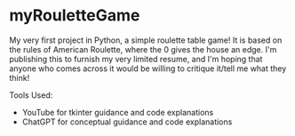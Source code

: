 # myRouletteGame
My very first project in Python, a simple roulette table game!
It is based on the rules of American Roulette, where the 0 gives the house an edge.
I'm publishing this to furnish my very limited resume, and I'm hoping that anyone who comes across it would be willing to critique it/tell me what they think!

Tools Used:
- YouTube for tkinter guidance and code explanations
- ChatGPT for conceptual guidance and code explanations
